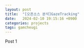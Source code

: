 ```yaml
---
layout: post
title:  "[오픈소스 분석]GazeTracking"
date:   2024-02-10 19:15:16 +0900
categories: projects
tags: gamcheugi
---
```


Post 1
